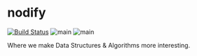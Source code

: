 # nodify

[![Build Status](https://travis-ci.com/richardnguyen99/nodify.svg?branch=main)](https://travis-ci.com/richardnguyen99/nodify)
![main](https://github.com/richardnguyen99/nodify/actions/workflows/node.js.yml/badge.svg?branch=main)
![main](https://github.com/richardnguyen99/nodify/actions/workflows/codeql-analysis.yml/badge.svg?branch=main)

Where we make Data Structures & Algorithms more interesting.

